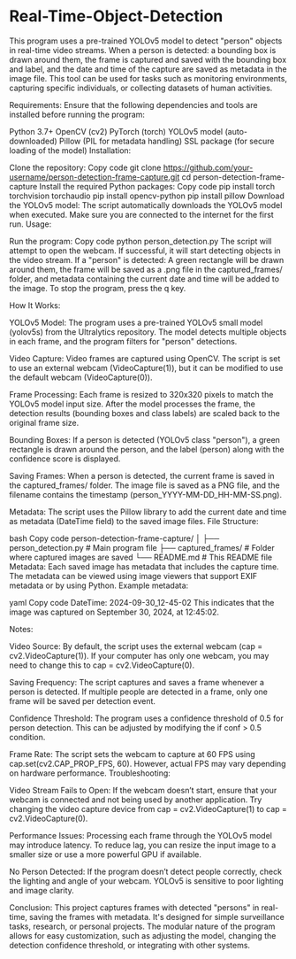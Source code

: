 # Real-Time-Object-Detection
This program uses a pre-trained YOLOv5 model to detect "person" objects in real-time video streams. When a person is detected: a bounding box is drawn around them, the frame is captured and saved with the bounding box and label, and the date and time of the capture are saved as metadata in the image file. This tool can be used for tasks such as monitoring environments, capturing specific individuals, or collecting datasets of human activities.

Requirements: Ensure that the following dependencies and tools are installed before running the program:

Python 3.7+
OpenCV (cv2)
PyTorch (torch)
YOLOv5 model (auto-downloaded)
Pillow (PIL for metadata handling)
SSL package (for secure loading of the model)
Installation:

Clone the repository:
Copy code
git clone https://github.com/your-username/person-detection-frame-capture.git
cd person-detection-frame-capture
Install the required Python packages:
Copy code
pip install torch torchvision torchaudio
pip install opencv-python
pip install pillow
Download the YOLOv5 model: The script automatically downloads the YOLOv5 model when executed. Make sure you are connected to the internet for the first run.
Usage:

Run the program:
Copy code
python person_detection.py
The script will attempt to open the webcam. If successful, it will start detecting objects in the video stream.
If a "person" is detected: A green rectangle will be drawn around them, the frame will be saved as a .png file in the captured_frames/ folder, and metadata containing the current date and time will be added to the image.
To stop the program, press the q key.

How It Works:

YOLOv5 Model: 
The program uses a pre-trained YOLOv5 small model (yolov5s) from the Ultralytics repository. The model detects multiple objects in each frame, and the program filters for "person" detections.

Video Capture: 
Video frames are captured using OpenCV. The script is set to use an external webcam (VideoCapture(1)), but it can be modified to use the default webcam (VideoCapture(0)).

Frame Processing: 
Each frame is resized to 320x320 pixels to match the YOLOv5 model input size. After the model processes the frame, the detection results (bounding boxes and class labels) are scaled back to the original frame size.

Bounding Boxes: 
If a person is detected (YOLOv5 class "person"), a green rectangle is drawn around the person, and the label (person) along with the confidence score is displayed.

Saving Frames:
When a person is detected, the current frame is saved in the captured_frames/ folder. The image file is saved as a PNG file, and the filename contains the timestamp (person_YYYY-MM-DD_HH-MM-SS.png).

Metadata: 
The script uses the Pillow library to add the current date and time as metadata (DateTime field) to the saved image files.
File Structure:

bash
Copy code
person-detection-frame-capture/
│
├── person_detection.py          # Main program file
├── captured_frames/             # Folder where captured images are saved
└── README.md                    # This README file
Metadata: Each saved image has metadata that includes the capture time. The metadata can be viewed using image viewers that support EXIF metadata or by using Python. Example metadata:

yaml
Copy code
DateTime: 2024-09-30_12-45-02
This indicates that the image was captured on September 30, 2024, at 12:45:02.


Notes:

Video Source: 
By default, the script uses the external webcam (cap = cv2.VideoCapture(1)). If your computer has only one webcam, you may need to change this to cap = cv2.VideoCapture(0).

Saving Frequency: 
The script captures and saves a frame whenever a person is detected. If multiple people are detected in a frame, only one frame will be saved per detection event.

Confidence Threshold: 
The program uses a confidence threshold of 0.5 for person detection. This can be adjusted by modifying the if conf > 0.5 condition.

Frame Rate: 
The script sets the webcam to capture at 60 FPS using cap.set(cv2.CAP_PROP_FPS, 60). However, actual FPS may vary depending on hardware performance.
Troubleshooting:

Video Stream Fails to Open: 
If the webcam doesn’t start, ensure that your webcam is connected and not being used by another application. Try changing the video capture device from cap = cv2.VideoCapture(1) to cap = cv2.VideoCapture(0).

Performance Issues: 
Processing each frame through the YOLOv5 model may introduce latency. To reduce lag, you can resize the input image to a smaller size or use a more powerful GPU if available.

No Person Detected: 
If the program doesn’t detect people correctly, check the lighting and angle of your webcam. YOLOv5 is sensitive to poor lighting and image clarity.

Conclusion: 
This project captures frames with detected "persons" in real-time, saving the frames with metadata. It's designed for simple surveillance tasks, research, or personal projects. The modular nature of the program allows for easy customization, such as adjusting the model, changing the detection confidence threshold, or integrating with other systems.
